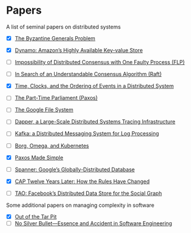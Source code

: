 # Papers

A list of seminal papers on distributed systems

- [x] [The Byzantine Generals Problem](papers/byzantine_generals_problem.pdf)
- [x] [Dynamo: Amazon’s Highly Available Key-value Store](papers/dynamo.pdf)
- [ ] [Impossibility of Distributed Consensus with One Faulty Process (FLP)](papers/flp_impossibility.pdf)
- [ ] [In Search of an Understandable Consensus Algorithm (Raft)](papers/raft.pdf)
- [x] [Time, Clocks, and the Ordering of Events in a Distributed System](papers/time_clocks.pdf)
- [ ] [The Part-Time Parliament (Paxos)](papers/paxos.pdf)
- [ ] [The Google File System](papers/google_file_system.pdf)
- [ ] [Dapper, a Large-Scale Distributed Systems Tracing Infrastructure](papers/dapper.pdf)
- [ ] [Kafka: a Distributed Messaging System for Log Processing](papers/kafka.pdf)
- [ ] [Borg, Omega, and Kubernetes](papers/borg_omega_kubernetes.pdf)
- [x] [Paxos Made Simple](papers/paxos_made_simple.pdf)
- [ ] [Spanner: Google’s Globally-Distributed Database](papers/spanner.pdf)
- [x] [CAP Twelve Years Later: How the Rules Have Changed](papers/cap_twelve_years_later_how_the_rules_have_changed.pdf)
- [ ] [TAO: Facebook’s Distributed Data Store for the Social Graph](papers/tao.pdf)


Some additional papers on managing complexity in software

- [x] [Out of the Tar Pit](papers/tar_pit.pdf)
- [ ] [No Silver Bullet—Essence and Accident in Software Engineering](papers/no_silver_bullet.pdf)
